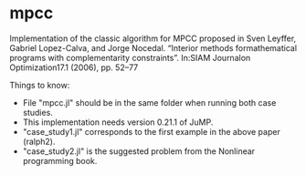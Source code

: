 # mpcc
Implementation of the classic algorithm for MPCC proposed in 
Sven  Leyffer,  Gabriel  Lopez-Calva,  and  Jorge  Nocedal.  “Interior  methods  formathematical programs with complementarity constraints”. In:SIAM Journalon Optimization17.1 (2006), pp. 52–77

Things to know:
- File "mpcc.jl" should be in the same folder when running both case studies. 
- This implementation needs version 0.21.1 of JuMP.
- "case_study1.jl" corresponds to the first example in the above paper (ralph2).
- "case_study2.jl" is the suggested problem from the Nonlinear programming book.
